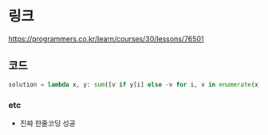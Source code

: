 # 링크
https://programmers.co.kr/learn/courses/30/lessons/76501

## 코드
```python
solution = lambda x, y: sum([v if y[i] else -v for i, v in enumerate(x)])
```

### etc
+ 진짜 한줄코딩 성공
